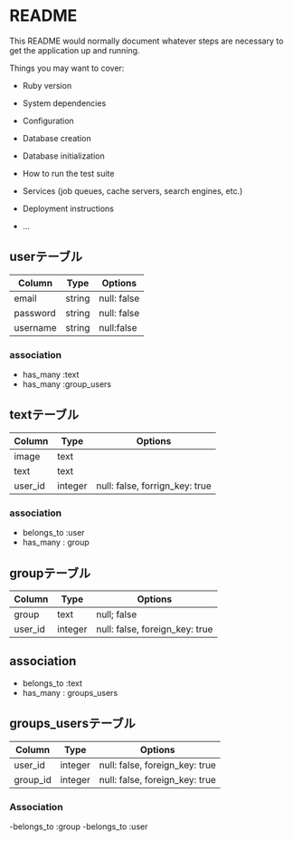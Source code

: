 # README

This README would normally document whatever steps are necessary to get the
application up and running.

Things you may want to cover:

* Ruby version

* System dependencies

* Configuration

* Database creation

* Database initialization

* How to run the test suite

* Services (job queues, cache servers, search engines, etc.)

* Deployment instructions

* ...

##  userテーブル
|Column|Type|Options|
|------|----|-------|
|email|string|null: false|
|password|string|null: false|
|username|string|null:false|
###  association
- has_many :text
- has_many :group_users

##  textテーブル
|Column|Type|Options|
|------|----|-------|
|image|text||
|text|text||
|user_id|integer|null: false, forrign_key: true|
###  association
- belongs_to :user
- has_many : group

## groupテーブル
|Column|Type|Options|
|------|----|-------|
|group|text|null; false|
|user_id|integer|null: false,  foreign_key: true|

##  association
- belongs_to :text
- has_many : groups_users

## groups_usersテーブル
|Column|Type|Options|
|------|----|-------|
|user_id|integer|null: false, foreign_key: true|
|group_id|integer|null: false, foreign_key: true|

###  Association
-belongs_to :group
-belongs_to :user

